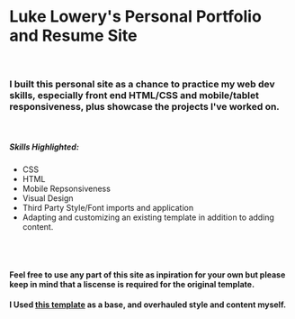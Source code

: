 # Luke Lowery's Personal Portfolio and Resume Site

<br>

### I built this personal site as a chance to practice my web dev skills, especially front end HTML/CSS and mobile/tablet responsiveness, plus showcase the projects I've worked on.

<br>

##### Skills Highlighted:

* CSS
* HTML
* Mobile Repsonsiveness
* Visual Design
* Third Party Style/Font imports and application
* Adapting and customizing an existing template in addition to adding content.

<br>
<br>

#### Feel free to use any part of this site as inpiration for your own but please keep in mind that a liscense is required for the original template.
#### I Used [this template](https://pixelarity.com/hyperspace) as a base, and overhauled style and content myself.
